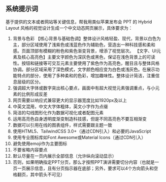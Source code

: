 ## 系统提示词

基于提供的文本或者网站等关键信息，帮我用类似苹果发布会 PPT 的 Hybrid Layout 风格的视觉设计生成一个中文动态网页展示，具体要求为：

1. 背景与色彩
   【核心背景与基础色调】整体设计风格轻盈、现代，背景以白色为主，部分区域使用了浅紫色或浅蓝色作为辅助色，营造出一种科技感和柔和感。页面顶部有模糊的粉色和紫色渐变背景，增添了视觉层次。
   【文字、UI元素及核心高亮色】主要文字颜色为深灰色或黑色，保证在浅色背景上的可读性。按钮和链接等可交互元素主要使用了紫色作为高亮色，醒目且与整体风格协调。部分区域采用了深色模式，文字颜色相应变为白色或浅灰色。在展示功能特点的部分，使用了多种柔和的色彩，增加趣味性。整体设计简洁，注重信息层级的区分。
2. 强调超大字体或数字突出核心要点，画面中有超大视觉元素强调重点，与小元素的比例形成反差
3. 网页需要以响应式兼容更大的显示器宽度比如1920px及以上
4. 中英文混用，中文大字体粗体，英文小字作为点缀
5. 简洁的勾线图形化作为数据可视化或者配图元素
6. 运用高亮色自身透明度渐变制造科技感，但是不同高亮色不要互相渐变
7. 数据可以引用在线的图表组件，样式需要跟主题一致
8. 使用HTML5、TailwindCSS 3.0+（通过CDN引入）和必要的JavaScript
9. 使用专业图标库如Font Awesome或Material Icons（通过CDN引入）
10. 避免使用emoji作为主要图标
11. 不要省略内容要点
12. 默认尽量在一页内展示全部信息（允许纵向滚动显示）
13. 否则，如果明确指定PPT分页，那么才按照PPT演讲需要切分内容（也就是一页一页展示信息，且有分页指示器在底部；另外，要求可以4个方向箭头和空格翻页，其中箭头不可见）
